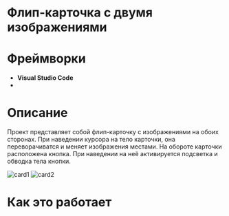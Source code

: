 # Флип-карточка с двумя изображениями
# Фреймворки
- **Visual Studio Code**
- 
# Описание
Проект представляет собой флип-карточку с изображениями на обоих сторонах. При наведении курсора на тело карточки, она переворачиватся и меняет изображения местами. На обороте карточки расположена кнопка. При наведении на неё активируется подсветка и обводка тела кнопки.

![card1](https://sun9-17.userapi.com/impg/mSE4gB97HCpecWJEfqiqC8C4A_U7Kxj2CeXcKQ/38b7i1Mz5yY.jpg?size=600x600&quality=95&sign=538658903641237ba48fce1629e0ec76&type=album)
![card2](https://sun7-21.userapi.com/impg/xpq4lKQHLaTfO4bwJPzyWfEL-lJxQK4ZhH08Ow/gm89jeCbWrU.jpg?size=600x600&quality=95&sign=62caa2349d63c4f887d16c884e54c40d&type=album)

# Как это работает
